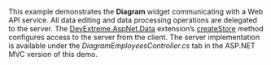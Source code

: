 This example demonstrates the **Diagram** widget communicating with a Web API service. All data editing and data processing operations are delegated to the server. The <a href="https://github.com/DevExpress/DevExtreme.AspNet.Data#devextreme-aspnet-data" target="_blank">DevExtreme.AspNet.Data</a> extension’s <a href="https://github.com/DevExpress/DevExtreme.AspNet.Data/blob/master/docs/client-side-with-jquery.md#api-reference" target="_blank">createStore</a> method configures access to the server from the client. The server implementation is available under the _DiagramEmployeesController.cs_ tab in the ASP.NET MVC version of this demo.
